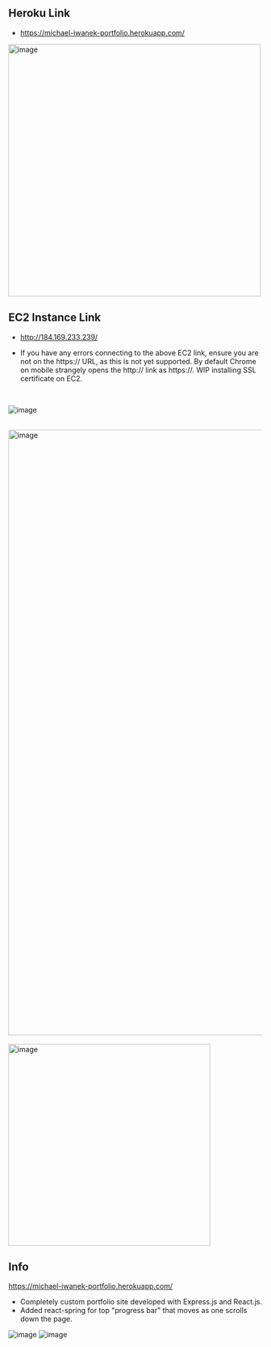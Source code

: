 ## Heroku Link

- https://michael-iwanek-portfolio.herokuapp.com/

<img src="https://github.com/Mike11199/portfolio-website/assets/91037796/10e37274-b82e-4895-8099-e4a8c6aafdb6" width="500" alt="image">

## EC2 Instance Link

- http://184.169.233.239/ 

- If you have any errors connecting to the above EC2 link, ensure you are not on the https:// URL, as this is not yet supported.  By default Chrome on mobile strangely opens the http:// link as https://.  WIP installing SSL certificate on EC2.


<br/>

![image](https://github.com/Mike11199/portfolio-website/assets/91037796/f81044e1-61b8-41e4-a192-5254f9a37a11)

<br/>

<img src="https://github.com/Mike11199/portfolio-website/assets/91037796/bd83c36f-e138-4dc6-8362-73d27c36b33d" width="1200" alt="image">

<br/>
<br/>

<img src="https://github.com/Mike11199/portfolio-website/assets/91037796/277720e1-f3a8-444d-86ea-1b18c76ddda3" width="400" alt="image">

<br/>

## Info
https://michael-iwanek-portfolio.herokuapp.com/

- Completely custom portfolio site developed with Express.js and React.js.
- Added react-spring for top "progress bar" that moves as one scrolls down the page.

![image](https://github.com/Mike11199/portfolio-website/assets/91037796/10e37274-b82e-4895-8099-e4a8c6aafdb6)
![image](https://github.com/Mike11199/portfolio-website/assets/91037796/bbef39df-8178-4b44-9b1c-4686916fb0d8)


